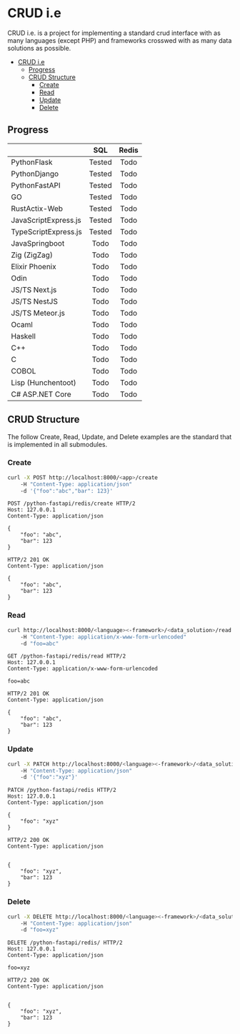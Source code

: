 # CRUD i.e

CRUD i.e. is a project for implementing a standard crud interface with as many languages (except PHP) and frameworks crosswed with as many data solutions as possible.

<!--toc:start-->
- [CRUD i.e](#crud-ie)
  - [Progress](#progress)
  - [CRUD Structure](#crud-structure)
    - [Create](#create)
    - [Read](#read)
    - [Update](#update)
    - [Delete](#delete)
<!--toc:end-->

## Progress

|                         | SQL | Redis |
|-------------------------|:---:|:-----:|
|PythonFlask|Tested|Todo|
|PythonDjango|Tested|Todo|
|PythonFastAPI|Tested|Todo|
|GO|Tested|Todo|
|RustActix-Web|Tested|Todo|
|JavaScriptExpress.js|Tested|Todo|
|TypeScriptExpress.js|Tested|Todo|
|JavaSpringboot|Todo|Todo|
|Zig (ZigZag)|Todo|Todo|
|Elixir Phoenix|Todo|Todo|
|Odin|Todo|Todo|
|JS/TS Next.js|Todo|Todo|
|JS/TS NestJS|Todo|Todo|
|JS/TS Meteor.js|Todo|Todo|
|Ocaml|Todo|Todo|
|Haskell|Todo|Todo|
|C++|Todo|Todo|
|C|Todo|Todo|
|COBOL|Todo|Todo|
|Lisp (Hunchentoot)|Todo|Todo|
|C# ASP.NET Core|Todo|Todo|


## CRUD Structure

The follow Create, Read, Update, and Delete examples are the standard that is implemented in all submodules.

### Create

```bash
curl -X POST http://localhost:8000/<app>/create
    -H "Content-Type: application/json"
    -d '{"foo":"abc","bar": 123}'
```

```text
POST /python-fastapi/redis/create HTTP/2
Host: 127.0.0.1
Content-Type: application/json

{
    "foo": "abc",
    "bar": 123
}

```

```text
HTTP/2 201 OK
Content-Type: application/json

{
    "foo": "abc",
    "bar": 123
}
```

### Read

```bash
curl http://localhost:8000/<language><-framework>/<data_solution>/read
    -H "Content-Type: application/x-www-form-urlencoded" 
    -d "foo=abc"
```

```text
GET /python-fastapi/redis/read HTTP/2
Host: 127.0.0.1
Content-Type: application/x-www-form-urlencoded

foo=abc
```

```text
HTTP/2 201 OK
Content-Type: application/json

{
    "foo": "abc",
    "bar": 123
}
```

### Update

```bash
curl -X PATCH http://localhost:8000/<language><-framework>/<data_solution>/update
    -H "Content-Type: application/json"
    -d '{"foo":"xyz"}'
```

```text
PATCH /python-fastapi/redis HTTP/2
Host: 127.0.0.1
Content-Type: application/json

{
    "foo": "xyz"
}
```

```text
HTTP/2 200 OK
Content-Type: application/json


{
    "foo": "xyz",
    "bar": 123
}
```

### Delete

```bash
curl -X DELETE http://localhost:8000/<language><-framework>/<data_solution>/
    -H "Content-Type: application/json"
    -d "foo=xyz"
```

```text
DELETE /python-fastapi/redis/ HTTP/2
Host: 127.0.0.1
Content-Type: application/json

foo=xyz
```

```text
HTTP/2 200 OK
Content-Type: application/json


{
    "foo": "xyz",
    "bar": 123
}
```
